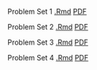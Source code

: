 Problem Set 1 [.Rmd](pset1.Rmd) [PDF](pset1.pdf) 

Problem Set 2 [.Rmd](pset2.Rmd) [PDF](pset2.pdf) 

Problem Set 3 [.Rmd](pset3.Rmd) [PDF](pset3.pdf) 

Problem Set 4 [.Rmd](pset4.Rmd) [PDF](pset4.pdf) 
